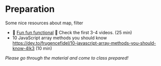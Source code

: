 # Preparation

Some nice resources about map, filter

- :dizzy: [Fun fun functional](https://www.youtube.com/playlist?list=PL0zVEGEvSaeEd9hlmCXrk5yUyqUag-n84) :dizzy: Check the first 3-4 videos. (25 min)
- 10 JavaScript array methods you should know <https://dev.to/frugencefidel/10-javascript-array-methods-you-should-know-4lk3> (10 min)

_Please go through the material and come to class prepared!_
